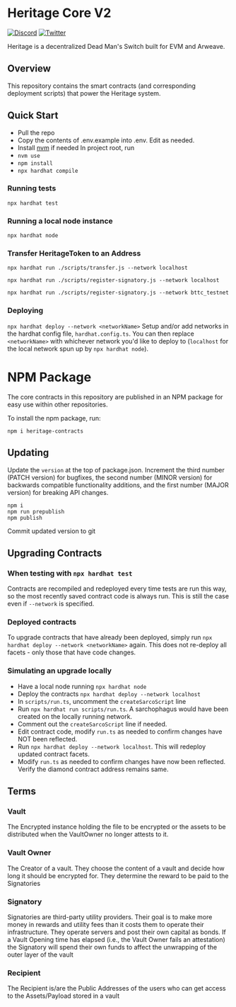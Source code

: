 # Heritage Core V2

[![Discord](https://img.shields.io/discord/753398645507883099?color=768AD4&label=discord)](https://discord.com/channels/753398645507883099/)
[![Twitter](https://img.shields.io/twitter/follow/Heritageio?style=social)](https://twitter.com/Heritageio)

Heritage is a decentralized Dead Man's Switch built for EVM and Arweave.

## Overview

This repository contains the smart contracts (and corresponding deployment scripts) that power the Heritage system. 

## Quick Start

- Pull the repo
- Copy the contents of .env.example into .env. Edit as needed.
- Install [nvm](https://github.com/nvm-sh/nvm) if needed
  In project root, run
- `nvm use`
- `npm install`
- `npx hardhat compile`

### Running tests

`npx hardhat test`

### Running a local node instance

`npx hardhat node`


### Transfer HeritageToken to an Address
`npx hardhat run ./scripts/transfer.js --network localhost`

`npx hardhat run ./scripts/register-signatory.js --network localhost`

`npx hardhat run ./scripts/register-signatory.js --network bttc_testnet`

### Deploying

`npx hardhat deploy --network <networkName>`
Setup and/or add networks in the hardhat config file, `hardhat.config.ts`. 
You can then replace `<networkName>` with whichever network you'd like to deploy to (`localhost` for the local network spun up by `npx hardhat node`).


# NPM Package
The core contracts in this repository are published in an NPM package for easy use within other repositories.

To install the npm package, run:
 ```shell
npm i heritage-contracts
```

## Updating
Update the `version` at the top of package.json. Increment the third number (PATCH version) for bugfixes, the second number (MINOR version) for backwards compatible functionality additions, and the first number (MAJOR version) for breaking API changes. 
```shell
npm i
npm run prepublish
npm publish
```
Commit updated version to git


## Upgrading Contracts

### When testing with `npx hardhat test`
Contracts are recompiled and redeployed every time tests are run this way, so the most recently saved contract code is always run.
This is still the case even if `--network` is specified.

### Deployed contracts
To upgrade contracts that have already been deployed, simply run `npx hardhat deploy --network <networkName>` again.
This does not re-deploy all facets - only those that have code changes.

### Simulating an upgrade locally
- Have a local node running `npx hardhat node`
- Deploy the contracts `npx hardhat deploy --network localhost`
- In `scripts/run.ts`, uncomment the `createSarcoScript` line
- Run `npx hardhat run scripts/run.ts`. A sarchophagus would have been created on the locally running network.
- Comment out the `createSarcoScript` line if needed.
- Edit contract code, modify `run.ts` as needed to confirm changes have NOT been reflected.
- Run `npx hardhat deploy --network localhost`. This will redeploy updated contract facets.
- Modify `run.ts` as needed to confirm changes have now been reflected. Verify the diamond contract address remains same.


## Terms
### Vault
The Encrypted instance holding the file to be encrypted or the assets to be distributed when the VaultOwner no longer attests to it.

### Vault Owner
The Creator of a vault. They choose the content of a vault and decide how long it should be encrypted for. They determine the reward to be paid to the Signatories

### Signatory
Signatories are third-party utility providers. Their goal is to make more money in rewards and
utility fees than it costs them to operate their infrastructure.
They operate servers and post their own capital as bonds. If a Vault Opening time has elapsed (i.e., the Vault Owner fails an attestation) the Signatory will spend their own funds to affect the unwrapping of the outer layer of the vault 

### Recipient
The Recipient is/are the Public Addresses of the users who can get access to the Assets/Payload stored in a vault